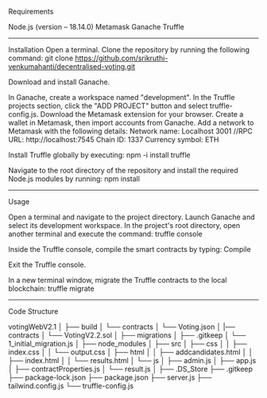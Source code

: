 Requirements

Node.js (version – 18.14.0)
Metamask
Ganache
Truffle 

-------------------------------------------------------------------------------------------

Installation
Open a terminal.
Clone the repository by running the following command:
git clone https://github.com/srikruthi-venkumahanti/decentralised-voting.git

Download and install Ganache.

In Ganache, create a workspace named "development". In the Truffle projects section, click the "ADD PROJECT" button and select truffle-config.js.
Download the Metamask extension for your browser.
Create a wallet in Metamask, then import accounts from Ganache.
Add a network to Metamask with the following details:
Network name: Localhost 3001
//RPC URL: http://localhost:7545
Chain ID: 1337
Currency symbol: ETH

Install Truffle globally by executing:
npm -i install truffle

Navigate to the root directory of the repository and install the required Node.js modules by running:
npm install

-------------------------------------------------------------------------------------------
Usage

Open a terminal and navigate to the project directory.
Launch Ganache and select its development workspace.
In the project's root directory, open another terminal and execute the command:
truffle console

Inside the Truffle console, compile the smart contracts by typing:
Compile

Exit the Truffle console.


In a new terminal window, migrate the Truffle contracts to the local blockchain:
truffle migrate

-------------------------------------------------------------------------------------------

Code Structure

votingWebV2.1
│
├── build
│   └── contracts
│       └── Voting.json
│
|── contracts
│   └── VotingV2.2.sol
│
├── migrations
│   ├── .gitkeep
│   └── 1_initial_migration.js
│
├── node_modules
│
├── src
│   ├── css
│   │   ├── index.css
│   │   └── output.css
│   ├── html
│   │   ├── addcandidates.html
│   │   ├── index.html
│   │   └── results.html
│   └── js
│       ├── admin.js
│       ├── app.js
│       ├── contractProperties.js
│       └── result.js
│
├── .DS_Store
├── .gitkeep
├── package-lock.json
├── package.json
├── server.js
├── tailwind.config.js
└── truffle-config.js





